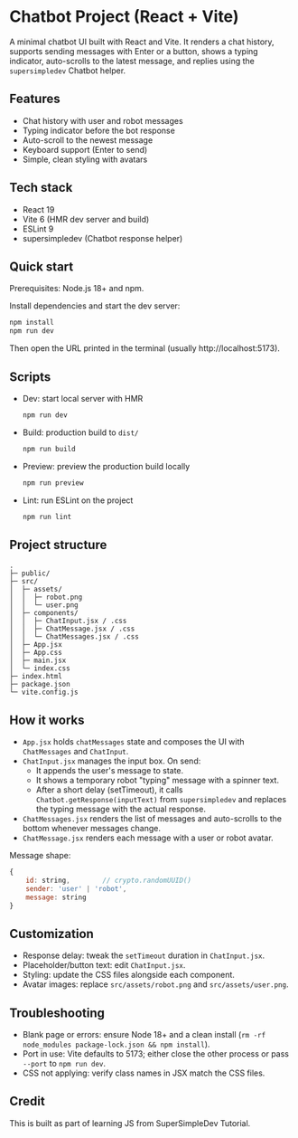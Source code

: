 # Chatbot Project (React + Vite)

A minimal chatbot UI built with React and Vite. It renders a chat history, supports sending messages with Enter or a button, shows a typing indicator, auto-scrolls to the latest message, and replies using the `supersimpledev` Chatbot helper.

## Features

- Chat history with user and robot messages
- Typing indicator before the bot response
- Auto-scroll to the newest message
- Keyboard support (Enter to send)
- Simple, clean styling with avatars

## Tech stack

- React 19
- Vite 6 (HMR dev server and build)
- ESLint 9
- supersimpledev (Chatbot response helper)

## Quick start

Prerequisites: Node.js 18+ and npm.

Install dependencies and start the dev server:

```bash
npm install
npm run dev
```

Then open the URL printed in the terminal (usually http://localhost:5173).

## Scripts

- Dev: start local server with HMR
	```bash
	npm run dev
	```
- Build: production build to `dist/`
	```bash
	npm run build
	```
- Preview: preview the production build locally
	```bash
	npm run preview
	```
- Lint: run ESLint on the project
	```bash
	npm run lint
	```

## Project structure

```
.
├─ public/
├─ src/
│  ├─ assets/
│  │  ├─ robot.png
│  │  └─ user.png
│  ├─ components/
│  │  ├─ ChatInput.jsx / .css
│  │  ├─ ChatMessage.jsx / .css
│  │  └─ ChatMessages.jsx / .css
│  ├─ App.jsx
│  ├─ App.css
│  ├─ main.jsx
│  └─ index.css
├─ index.html
├─ package.json
└─ vite.config.js
```

## How it works

- `App.jsx` holds `chatMessages` state and composes the UI with `ChatMessages` and `ChatInput`.
- `ChatInput.jsx` manages the input box. On send:
	- It appends the user's message to state.
	- It shows a temporary robot "typing" message with a spinner text.
	- After a short delay (setTimeout), it calls `Chatbot.getResponse(inputText)` from `supersimpledev` and replaces the typing message with the actual response.
- `ChatMessages.jsx` renders the list of messages and auto-scrolls to the bottom whenever messages change.
- `ChatMessage.jsx` renders each message with a user or robot avatar.

Message shape:

```js
{
	id: string,        // crypto.randomUUID()
	sender: 'user' | 'robot',
	message: string
}
```

## Customization

- Response delay: tweak the `setTimeout` duration in `ChatInput.jsx`.
- Placeholder/button text: edit `ChatInput.jsx`.
- Styling: update the CSS files alongside each component.
- Avatar images: replace `src/assets/robot.png` and `src/assets/user.png`.

## Troubleshooting

- Blank page or errors: ensure Node 18+ and a clean install (`rm -rf node_modules package-lock.json && npm install`).
- Port in use: Vite defaults to 5173; either close the other process or pass `--port` to `npm run dev`.
- CSS not applying: verify class names in JSX match the CSS files.

## Credit

This is built as part of learning JS from SuperSimpleDev Tutorial.

